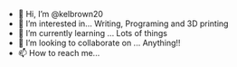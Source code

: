 - 👋 Hi, I’m @kelbrown20
- 👀 I’m interested in... Writing, Programing and 3D printing
- 🌱 I’m currently learning ... Lots of things
- 💞️ I’m looking to collaborate on ... Anything!!
- 📫 How to reach me... 

<!---
kelbrown20/kelbrown20 is a ✨ special ✨ repository because its `README.md` (this file) appears on your GitHub profile.
You can click the Preview link to take a look at your changes.
--->
